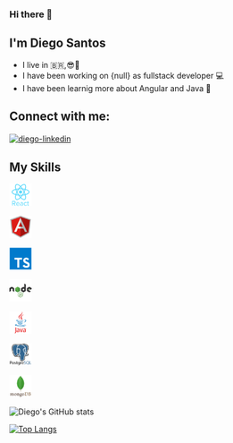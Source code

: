 ### Hi there 👋
## I'm Diego Santos
- I live in :brazil:,:sunglasses::sunrise:
- I have been working on {null} as fullstack developer :computer:
- I have been learnig more about Angular and Java :sparkling_heart:

## Connect with me:
<a href="https://www.linkedin.com/in/diego-santos-3ab2a3156/" target="blank">
<img align="center" alt="diego-linkedin" height="30" width="40" src="https://cdn.jsdelivr.net/npm/simple-icons@3.0.1/icons/linkedin.svg" style="max-width:100%;">
</a>

## My Skills

<img src="https://raw.githubusercontent.com/devicons/devicon/master/icons/react/react-original-wordmark.svg" target="blank" alt="react" width="40" height="40" style="max-width:100%;"></img>

<img src="https://raw.githubusercontent.com/devicons/devicon/master/icons/angularjs/angularjs-original.svg" alt="angular" width="40" height="40" style="max-width:100%;"></img>

<img src="https://raw.githubusercontent.com/devicons/devicon/master/icons/typescript/typescript-original.svg" alt="typescript" width="40" height="40" style="max-width:100%;"></img>

<img src="https://raw.githubusercontent.com/devicons/devicon/master/icons/nodejs/nodejs-original-wordmark.svg" alt="nodejs" width="40" height="40" style="max-width:100%;"></img>

<img src="https://raw.githubusercontent.com/devicons/devicon/master/icons/java/java-original-wordmark.svg" alt="java" width="40" height="40" style="max-width:100%;"></img>

<img src="https://raw.githubusercontent.com/devicons/devicon/master/icons/postgresql/postgresql-original-wordmark.svg" alt="postgresql" width="40" height="40" style="max-width:100%;"></img>

<img src="https://raw.githubusercontent.com/devicons/devicon/master/icons/mongodb/mongodb-original-wordmark.svg" alt="mongodb" width="40" height="40" style="max-width:100%;"></img>


![Diego's GitHub stats](https://github-readme-stats.vercel.app/api?username=diego15055&show_icons=true&theme=radical)

[![Top Langs](https://github-readme-stats.vercel.app/api/top-langs/?username=diego15055&layout=compact)](https://github.com/diego15055/github-readme-stats)


<!--
**diego15055/diego15055** is a ✨ _special_ ✨ repository because its `README.md` (this file) appears on your GitHub profile.
-->

